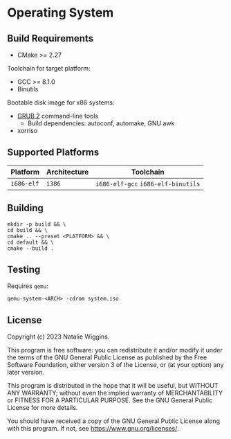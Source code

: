 # Operating System

## Build Requirements

- CMake >= 2.27

Toolchain for target platform:
- GCC >= 8.1.0
- Binutils

Bootable disk image for x86 systems:
- [GRUB 2](https://git.savannah.gnu.org/git/grub.git) command-line tools
  - Build dependencies: autoconf, automake, GNU awk
- xorriso

## Supported Platforms

| Platform   | Architecture | Toolchain                          |
|------------|--------------|------------------------------------|
| `i686-elf` | `i386`       | `i686-elf-gcc` `i686-elf-binutils` |

## Building

```shell
mkdir -p build && \
cd build && \
cmake .. --preset <PLATFORM> && \
cd default && \
cmake --build .
```

## Testing

Requires `qemu`:

```shell
qemu-system-<ARCH> -cdrom system.iso
```

## License

Copyright (c) 2023 Natalie Wiggins.

This program is free software: you can redistribute it and/or modify it under
the terms of the GNU General Public License as published by the Free Software
Foundation, either version 3 of the License, or (at your option) any later
version.

This program is distributed in the hope that it will be useful, but WITHOUT ANY
WARRANTY; without even the implied warranty of MERCHANTABILITY or FITNESS FOR A
PARTICULAR PURPOSE. See the GNU General Public License for more details.

You should have received a copy of the GNU General Public License along with
this program. If not, see <https://www.gnu.org/licenses/>.
